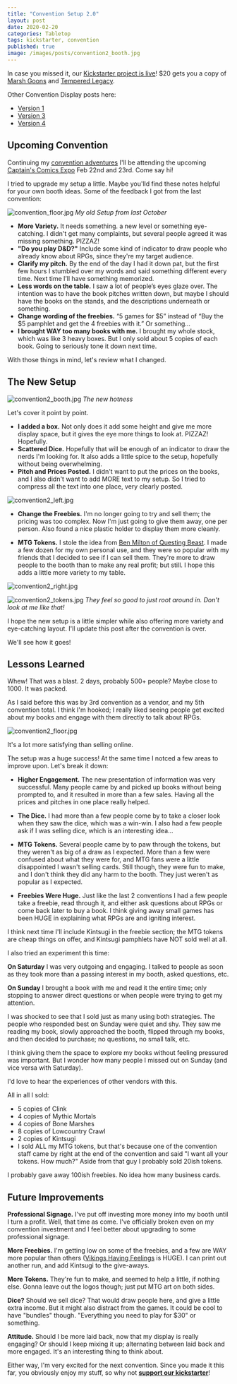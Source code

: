 ```yaml
---
title: "Convention Setup 2.0"
layout: post
date: 2020-02-20
categories: Tabletop
tags: kickstarter, convention
published: true
image: /images/posts/convention2_booth.jpg
---
```


In case you missed it, our [Kickstarter project is live](https://www.kickstarter.com/projects/technicalgrimoire/two-rpg-zines-marsh-goons-and-tempered-legacy)! $20 gets you a copy of [Marsh Goons](/marsh-goons) and [Tempered Legacy](/tempered-legacy). 

Other Convention Display posts here:

 - [Version 1](/david/2019/10/convention-breakdown)
 - [Version 3](/david/2021/06/ConventionV3)
 - [Version 4](/david/2021/09/ConventionV4)

## Upcoming Convention

Continuing my [convention adventures](/david/2019/10/Convention-Breakdown) I'll be attending the upcoming [Captain's Comics Expo](https://captainscomicexpo.com/) Feb 22nd and 23rd. Come say hi!

I tried to upgrade my setup a little. Maybe you'lld find these notes helpful for your own booth ideas. Some of the feedback I got from the last convention:

![convention_floor.jpg](/images/posts/convention_floor.jpg)
*My old Setup from last October*

- **More Variety.** It needs something. a new level or something eye-catching. I didn't get many complaints, but several people agreed it was missing something. PIZZAZ!
- **"Do you play D&D?"** Include some kind of indicator to draw people who already know about RPGs, since they're my target audience.
- **Clarify my pitch.** By the end of the day I had it down pat, but the first few hours I stumbled over my words and said something different every time. Next time I’ll have something memorized.
- **Less words on the table.** I saw a lot of people’s eyes glaze over. The intention was to have the book pitches written down, but maybe I should have the books on the stands, and the descriptions underneath or something.
- **Change wording of the freebies.** “5 games for $5” instead of “Buy the $5 pamphlet and get the 4 freebies with it.” Or something…
- **I brought WAY too many books with me.** I brought my whole stock, which was like 3 heavy boxes. But I only sold about 5 copies of each book. Going to seriously tone it down next time.

With those things in mind, let's review what I changed.

## The New Setup

![convention2_booth.jpg](/images/posts/convention2_booth.jpg)
*The new hotness*

Let's cover it point by point.

- **I added a box.** Not only does it add some height and give me more display space, but it gives the eye more things to look at. PIZZAZ! Hopefully.
- **Scattered Dice.** Hopefully that will be enough of an indicator to draw the nerds I'm looking for. It also adds a little spice to the setup, hopefully without being overwhelming.
- **Pitch and Prices Posted.** I didn't want to put the prices on the books, and I also didn't want to add MORE text to my setup. So I tried to compress all the text into one place, very clearly posted.

![convention2_left.jpg](/images/posts/convention2_left.jpg)

- **Change the Freebies.** I'm no longer going to try and sell them; the pricing was too complex. Now I'm just going to give them away, one per person. Also found a nice plastic holder to display them more cleanly.

- **MTG Tokens.** I stole the idea from [Ben Milton of Questing Beast](https://www.youtube.com/watch?v=V236bemO4jc). I made a few dozen for my own personal use, and they were so popular with my friends that I decided to see if I can sell them. They're more to draw people to the booth than to make any real profit; but still. I hope this adds a little more variety to my table.

![convention2_right.jpg](/images/posts/convention2_right.jpg)

![convention2_tokens.jpg](/images/posts/convention2_tokens.jpg)
*They feel so good to just root around in. Don't look at me like that!*

I hope the new setup is a little simpler while also offering more variety and eye-catching layout. I'll update this post after the convention is over. 

We'll see how it goes!

## Lessons Learned

Whew! That was a blast. 2 days, probably 500+ people? Maybe close to 1000. It was packed. 

As I said before this was by 3rd convention as a vendor, and my 5th convention total. I think I'm hooked; I really liked seeing people get excited about my books and engage with them directly to talk about RPGs. 

![convention2_floor.jpg](/images/posts/convention2_floor.jpg)

It's a lot more satisfying than selling online.

The setup was a huge success! At the same time I notced a few areas to improve upon. Let's break it down:

- **Higher Engagement.** The new presentation of information was very successful. Many people came by and picked up books without being prompted to, and it resulted in more than a few sales. Having all the prices and pitches in one place really helped.

- **The Dice.** I had more than a few people come by to take a closer look when they saw the dice, which was a win-win. I also had a few people ask if I was selling dice, which is an interesting idea...

- **MTG Tokens.** Several people came by to paw through the tokens, but they weren't as big of a draw as I expected. More than a few were confused about what they were for, and MTG fans were a little disappointed I wasn't selling cards. Still though, they were fun to make, and I don't think they did any harm to the booth. They just weren't as popular as I expected.

- **Freebies Were Huge.** Just like the last 2 conventions I had a few people take a freebie, read through it, and either ask questions about RPGs or come back later to buy a book. I think giving away small games has been HUGE in explaining what RPGs are and igniting interest. 

I think next time I'll include Kintsugi in the freebie section; the MTG tokens are cheap things on offer, and Kintsugi pamphlets have NOT sold well at all.

I also tried an experiment this time:

**On Saturday** I was very outgoing and engaging. I talked to people as soon as they took more than a passing interest in my booth, asked questions, etc. 

**On Sunday** I brought a book with me and read it the entire time; only stopping to answer direct questions or when people were trying to get my attention.

I was shocked to see that I sold just as many using both strategies. The people who responded best on Sunday were quiet and shy. They saw me reading my book, slowly approached the booth, flipped through my books, and then decided to purchase; no questions, no small talk, etc. 

I think giving them the space to explore my books without feeling pressured was important. But I wonder how many people I missed out on Sunday (and vice versa with Saturday).

I'd love to hear the experiences of other vendors with this.

All in all I sold:

- 5 copies of Clink
- 4 copies of Mythic Mortals
- 4 copies of Bone Marshes
- 8 copies of Lowcountry Crawl
- 2 copies of Kintsugi
- I sold ALL my MTG tokens, but that's because one of the convention staff came by right at the end of the convention and said "I want all your tokens. How much?" Aside from that guy I probably sold 20ish tokens.

I probably gave away 100ish freebies. No idea how many business cards.

## Future Improvements

**Professional Signage.** I've put off investing more money into my booth until I turn a profit. Well, that time as come. I've officially broken even on my convention investment and I feel better about upgrading to some professional signage. 

**More Freebies.** I'm getting low on some of the freebies, and a few are WAY more popular than others ([Vikings Having Feelings](https://200wordrpg.github.io//assets/explosions/Feelings.pdf) is HUGE). I can print out another run, and add Kintsugi to the give-aways.

**More Tokens.** They're fun to make, and seemed to help a little, if nothing else. Gonna leave out the logos though; just put MTG art on both sides.

**Dice?** Should we sell dice? That would draw people here, and give a little extra income. But it might also distract from the games. It could be cool to have "bundles" though. "Everything you need to play for $30" or something.

**Attitude.** Should I be more laid back, now that my display is really engaging? Or should I keep mixing it up; alternating between laid back and more engaged. It's an interesting thing to think about.

Either way, I'm very excited for the next convention. Since you made it this far, you obviously enjoy my stuff, so why not [**support our kickstarter**](https://www.kickstarter.com/projects/technicalgrimoire/two-rpg-zines-marsh-goons-and-tempered-legacy)!